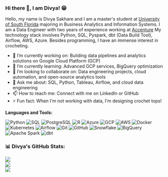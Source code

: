 ### Hi there 👋, I am Divya! 😁


Hello, my name is Divya Sakhare and I am a master's student at [University of South Florida](https://www.usf.edu/) majoring in Business Analytics and Information Systems. I am a Data Engineer with two years of experience working at [Accenture](https://www.accenture.com/us-en) My technology stack involves Python, SQL, Pyspark, dbt (Data Build Tool), Airflow, AWS, Azure. Besides programming, I have an immense interest in crocheting.


- 🔭 I’m currently working on: Building data pipelines and analytics solutions on Google Cloud Platform (GCP)
- 🌱 I’m currently learning: Advanced GCP services, BigQuery optimization
- 👯 I’m looking to collaborate on: Data engineering projects, cloud automation, and open-source analytics tools
- 💬 Ask me about: SQL, Python, Tableau, Airflow, and cloud data engineering
- 📫 How to reach me: Connect with me on LinkedIn or GitHub
- ⚡ Fun fact: When I'm not working with data, I'm designing crochet tops!

**Languages and Tools:** 

![Python](https://img.shields.io/badge/Python-3776AB?style=for-the-badge&logo=python&logoColor=white) ![SQL](https://img.shields.io/badge/SQL-4479A1?style=for-the-badge&logo=sqlite&logoColor=white) ![PostgreSQL](https://img.shields.io/badge/PostgreSQL-336791?style=for-the-badge&logo=postgresql&logoColor=white) ![R](https://img.shields.io/badge/R-276DC3?style=for-the-badge&logo=r&logoColor=white) ![Azure](https://img.shields.io/badge/Microsoft%20Azure-0078D4?style=for-the-badge&logo=microsoftazure&logoColor=white) ![GCP](https://img.shields.io/badge/Google%20Cloud-4285F4?style=for-the-badge&logo=google-cloud&logoColor=white) ![AWS](https://img.shields.io/badge/Amazon%20AWS-232F3E?style=for-the-badge&logo=amazon-aws&logoColor=white) ![Docker](https://img.shields.io/badge/Docker-2496ED?style=for-the-badge&logo=docker&logoColor=white) ![Kubernetes](https://img.shields.io/badge/Kubernetes-326CE5?style=for-the-badge&logo=kubernetes&logoColor=white) ![Airflow](https://img.shields.io/badge/Apache%20Airflow-017CEE?style=for-the-badge&logo=apache-airflow&logoColor=white) ![Git](https://img.shields.io/badge/Git-F05032?style=for-the-badge&logo=git&logoColor=white) ![GitHub](https://img.shields.io/badge/GitHub-181717?style=for-the-badge&logo=github&logoColor=white) ![Snowflake](https://img.shields.io/badge/Snowflake-29B5E8?style=for-the-badge&logo=snowflake&logoColor=white) ![BigQuery](https://img.shields.io/badge/BigQuery-4285F4?style=for-the-badge&logo=google-cloud&logoColor=white) ![Apache Spark](https://img.shields.io/badge/Apache%20Spark-FDB92D?style=for-the-badge&logo=apachespark&logoColor=black) ![dbt](https://img.shields.io/badge/dbt-FF694B?style=for-the-badge&logo=dbt&logoColor=white)


### 📊 Divya's GitHub Stats:

![](https://github-readme-stats.vercel.app/api?username=Divyasakhare07&theme=dark&hide_border=false&include_all_commits=false&count_private=false)<br/>
![](https://github-readme-streak-stats.herokuapp.com/?user=Divyasakhare07&theme=dark&hide_border=false)<br/>
![](https://github-readme-stats.vercel.app/api/top-langs/?username=Divyasakhare07&theme=dark&hide_border=false&include_all_commits=false&count_private=false&layout=compact)





